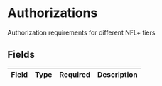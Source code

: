 # Authorizations

Authorization requirements for different NFL+ tiers


## Fields

| Field       | Type        | Required    | Description |
| ----------- | ----------- | ----------- | ----------- |
